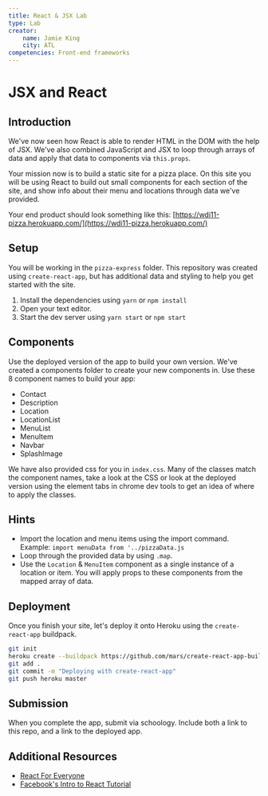 ```yaml
---
title: React & JSX Lab
type: Lab
creator:
    name: Jamie King
    city: ATL
competencies: Front-end frameworks
---
```


# JSX and React

## Introduction

We've now seen how React is able to render HTML in the DOM with the help of JSX.  We've also combined JavaScript and JSX to loop through arrays of data and apply that data to components via `this.props`.

Your mission now is to build a static site for a pizza place.  On this site you will be using React to build out small components for each section of the site, and show info about their menu and locations through data we've provided.

Your end product should look something like this: [https://wdi11-pizza.herokuapp.com/](https://wdi11-pizza.herokuapp.com/)

## Setup

You will be working in the `pizza-express` folder.  This repository was created using `create-react-app`, but has additional data and styling to help you get started with the site.

1. Install the dependencies using `yarn` or `npm install`
2. Open your text editor.
3. Start the dev server using `yarn start` or `npm start`

## Components
Use the deployed version of the app to build your own version.  We've created a components folder to create your new components in.  Use these 8 component names to build your app:
  * Contact
  * Description
  * Location  
  * LocationList
  * MenuList
  * MenuItem
  * Navbar
  * SplashImage

We have also provided css for you in `index.css`.  Many of the classes match the component names, take a look at the CSS or look at the deployed version using the element tabs in chrome dev tools to get an idea of where to apply the classes.  

## Hints
  * Import the location and menu items using the import command. Example: `import menuData from '../pizzaData.js`
  * Loop through the provided data by using `.map`.
  * Use the `Location` & `MenuItem` component as a single instance of a location or item. You will apply props to these components from the mapped array of data.

## Deployment
Once you finish your site, let's deploy it onto Heroku using the `create-react-app` buildpack.
```bash
git init
heroku create --buildpack https://github.com/mars/create-react-app-buildpack.git
git add .
git commit -m "Deploying with create-react-app"
git push heroku master
```

## Submission
When you complete the app, submit via schoology.  Include both a link to this repo, and a link to the deployed app.

## Additional Resources

- [React For Everyone](https://www.youtube.com/watch?v=eOctQZ1EV0E&list=PLLnpHn493BHFfs3Uj5tvx17mXk4B4ws4p)
- [Facebook's Intro to React Tutorial](https://facebook.github.io/react/tutorial/tutorial.html)

